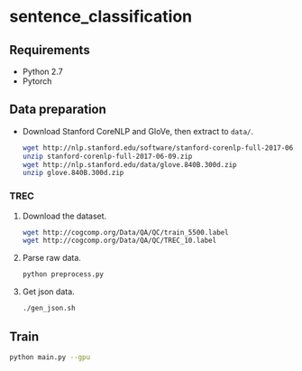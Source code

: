 # sentence_classification

## Requirements

- Python 2.7
- Pytorch


## Data preparation

- Download Stanford CoreNLP and GloVe, then extract to `data/`.

    ```bash
    wget http://nlp.stanford.edu/software/stanford-corenlp-full-2017-06-09.zip
    unzip stanford-corenlp-full-2017-06-09.zip
    wget http://nlp.stanford.edu/data/glove.840B.300d.zip
    unzip glove.840B.300d.zip
    ```

### TREC

1. Download the dataset.

    ```bash
    wget http://cogcomp.org/Data/QA/QC/train_5500.label
    wget http://cogcomp.org/Data/QA/QC/TREC_10.label
    ```

2. Parse raw data.

    ```bash
    python preprocess.py
    ```

3. Get json data.

    ```bash
    ./gen_json.sh
    ```


## Train

```bash
python main.py --gpu
```

